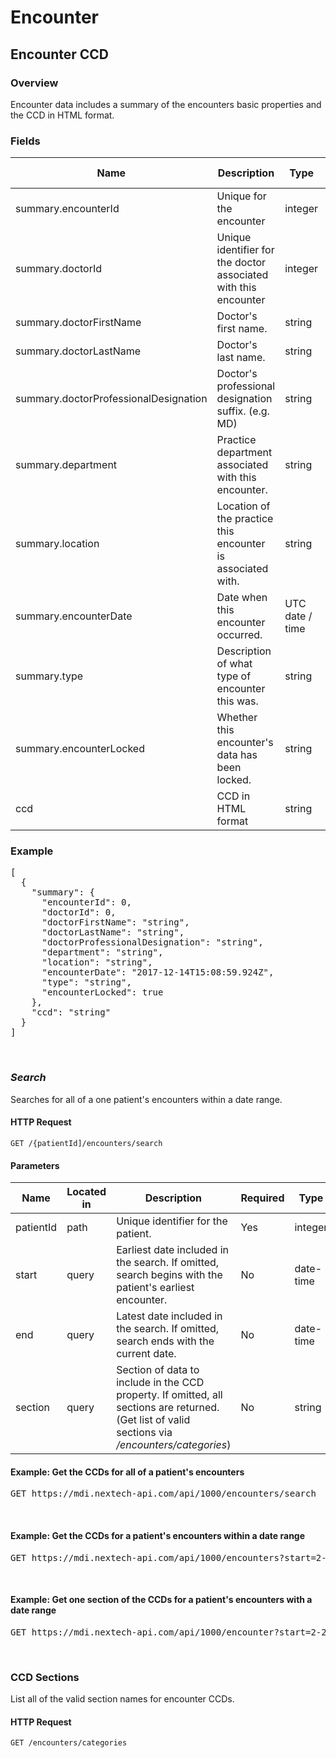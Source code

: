 # Encounter

## Encounter CCD

### Overview
Encounter data includes a summary of the encounters basic properties and the CCD in HTML format.

### Fields
| Name | Description | Type | Initial Version |
| ---- | ----------- | ---- | --------------- |
| summary.encounterId | Unique for the encounter | integer | _1.0_ |
| summary.doctorId | Unique identifier for the doctor associated with this encounter | integer | _1.0_ |
| summary.doctorFirstName | Doctor's first name. | string | _1.0_ |
| summary.doctorLastName | Doctor's last name. | string | _1.0_ |
| summary.doctorProfessionalDesignation | Doctor's professional designation suffix. (e.g. MD)  | string | _1.0_ |
| summary.department | Practice department associated with this encounter. | string | _1.0_ |
| summary.location | Location of the practice this encounter is associated with. | string | _1.0_ |
| summary.encounterDate | Date when this encounter occurred. | UTC date / time | _1.0_ |
| summary.type | Description of what type of encounter this was. | string | _1.0_ |
| summary.encounterLocked | Whether this encounter's data has been locked. | string | _1.0_ |
| ccd | CCD in HTML format | string | _1.0_ |

### Example
<pre class="center-column">
[
  {
    "summary": {
      "encounterId": 0,
      "doctorId": 0,
      "doctorFirstName": "string",
      "doctorLastName": "string",
      "doctorProfessionalDesignation": "string",
      "department": "string",
      "location": "string",
      "encounterDate": "2017-12-14T15:08:59.924Z",
      "type": "string",
      "encounterLocked": true
    },
    "ccd": "string"
  }
]
</pre>
&nbsp;

### *Search*
Searches for all of a one patient's encounters within a date range.

#### HTTP Request 
`GET /{patientId]/encounters/search`

#### Parameters
| Name | Located in | Description | Required | Type | Initial Version |
| ---- | ---------- | ----------- | -------- | ---- | --------------- |
| patientId | path | Unique identifier for the patient. | Yes | integer | _1.0_ |
| start | query | Earliest date included in the search. If omitted, search begins with the patient's earliest encounter. | No | date-time | _1.0_ |
| end | query | Latest date included in the search. If omitted, search ends with the current date. | No | date-time | _1.0_ |
| section | query | Section of data to include in the CCD property. If omitted, all sections are returned. (Get list of valid sections via */encounters/categories*) | No | string | _1.0_ |

#### Example: Get the CCDs for all of a patient's encounters

<pre class="center-column">
GET https://mdi.nextech-api.com/api/1000/encounters/search
</pre>
&nbsp;

#### Example: Get the CCDs for a patient's encounters within a date range

<pre class="center-column">
GET https://mdi.nextech-api.com/api/1000/encounters?start=2-2-2000&end=5-5-2010
</pre>
&nbsp;

#### Example: Get one section of the CCDs for a patient's encounters with a date range

<pre class="center-column">
GET https://mdi.nextech-api.com/api/1000/encounter?start=2-2-2000&end=5-5-2010&section=history
</pre>
&nbsp;

### CCD Sections
List all of the valid section names for encounter CCDs.   

#### HTTP Request 
`GET /encounters/categories` 

